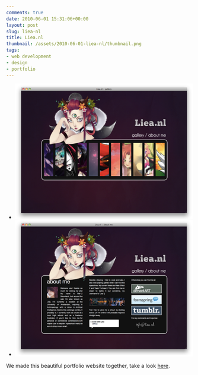 ```yaml
---
comments: true
date: 2010-06-01 15:31:06+00:00
layout: post
slug: liea-nl
title: Liea.nl
thumbnail: /assets/2010-06-01-liea-nl/thumbnail.png
tags:
- web development
- design
- portfolio
---
```


  * ![](/assets/2010-06-01-liea-nl/liea-nl-screenshot-02.png)
  * ![](/assets/2010-06-01-liea-nl/liea-nl-screenshot-03.png)

We made this beautiful portfolio website together, take a look [here](http://www.liea.nl).







